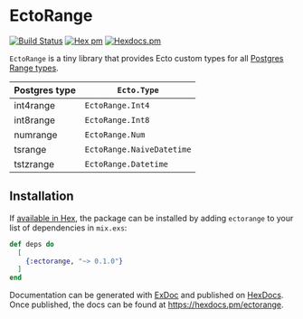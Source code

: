 # EctoRange

[![Build Status](https://github.com/bitfo/ectorange/workflows/CI/badge.svg?branch=main)](https://github.com/bitfo/ectorange/actions) [![Hex pm](https://img.shields.io/hexpm/v/ectorange.svg?style=flat)](https://hex.pm/packages/ectorange) [![Hexdocs.pm](https://img.shields.io/badge/hex-docs-lightgreen.svg)](https://hexdocs.pm/ectorange/)

<!-- MDOC !-->

`EctoRange` is a tiny library that provides Ecto custom types for all [Postgres Range types](https://www.postgresql.org/docs/current/rangetypes.html).

| Postgres type | `Ecto.Type`               |
| ------------- | ------------------------- |
| int4range     | `EctoRange.Int4`          |
| int8range     | `EctoRange.Int8`          |
| numrange      | `EctoRange.Num`           |
| tsrange       | `EctoRange.NaiveDatetime` |
| tstzrange     | `EctoRange.Datetime`      |

## Installation

If [available in Hex](https://hex.pm/docs/publish), the package can be installed
by adding `ectorange` to your list of dependencies in `mix.exs`:

```elixir
def deps do
  [
    {:ectorange, "~> 0.1.0"}
  ]
end
```

Documentation can be generated with [ExDoc](https://github.com/elixir-lang/ex_doc)
and published on [HexDocs](https://hexdocs.pm). Once published, the docs can
be found at <https://hexdocs.pm/ectorange>.
